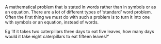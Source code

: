 A mathematical problem that is stated in words rather than in symbols or
as an equation. There are a lot of different types of ’standard’ word
problem. Often the first thing we must do with such a problem is to turn
it into one with symbols or an equation, instead of words.

Eg ’If it takes two caterpillars three days to eat five leaves, how many
days would it take eight caterpillars to eat fifteen leaves?’
